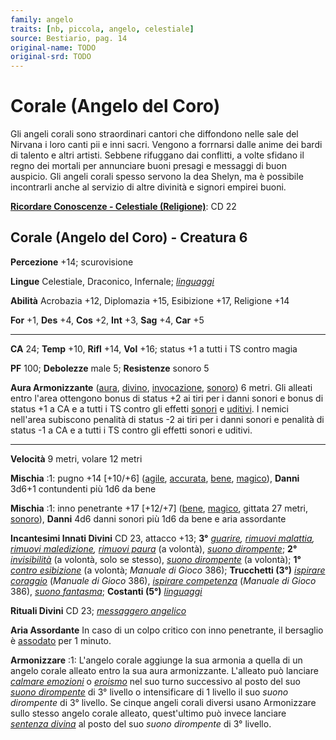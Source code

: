 ```yaml
---
family: angelo
traits: [nb, piccola, angelo, celestiale]
source: Bestiario, pag. 14
original-name: TODO
original-srd: TODO
---
```


# Corale (Angelo del Coro)

Gli angeli corali sono straordinari cantori che diffondono nelle sale del
Nirvana i loro canti pii e inni sacri. Vengono a forrnarsi dalle anime dei bardi
di talento e altri artisti. Sebbene rifuggano dai conflitti, a volte sfidano il
regno dei mortali per annunciare buoni presagi e messaggi di buon auspicio. Gli
angeli corali spesso servono la dea Shelyn, ma è possibile incontrarli anche al
servizio di altre divinità e signori empirei buoni.

**[Ricordare Conoscenze - Celestiale (Religione)](/azioni/abilita/ricordare-conoscenze)**:
CD 22

## Corale (Angelo del Coro) - Creatura 6

**Percezione** +14; scurovisione

**Lingue** Celestiale, Draconico, Infernale;
_[linguaggi](/incantesimi/linguaggi)_

**Abilità** Acrobazia +12, Diplomazia +15, Esibizione +17, Religione +14

**For** +1, **Des** +4, **Cos** +2, **Int** +3, **Sag** +4, **Car** +5

---

**CA** 24; **Temp** +10, **Rifl** +14, **Vol** +16; status +1 a tutti i TS
contro magia

**PF** 100; **Debolezze** male 5; **Resistenze** sonoro 5

**Aura Armonizzante** ([aura](/tratti/aura), [divino](/tratti/divino),
[invocazione](/tratti/invocazione), [sonoro](/tratti/sonoro)) 6 metri. Gli
alleati entro l'area ottengono bonus di status +2 ai tiri per i danni sonori e
bonus di status +1 a CA e a tutti i TS contro gli effetti
[sonori](/tratti/sonoro) e [uditivi](/tratti/uditivo). I nemici nell'area
subiscono penalità di status -2 ai tiri per i danni sonori e penalità di status
-1 a CA e a tutti i TS contro gli effetti sonori e uditivi.

---

**Velocità** 9 metri, volare 12 metri

**Mischia** :1: pugno +14 \[+10/+6] ([agile](/tratti/agile),
[accurata](/tratti/accurata), [bene](/tratti/bene), [magico](/tratti/magico)),
**Danni** 3d6+1 contundenti più 1d6 da bene

**Mischia** :1: inno penetrante +17 \[+12/+7] ([bene](/tratti/bene),
[magico](/tratti/magico), gittata 27 metri, [sonoro](/tratti/sonoro)), **Danni**
4d6 danni sonori più 1d6 da bene e aria assordante

**Incantesimi Innati Divini** CD 23, attacco +13; **3°**
_[guarire](/incantesimi/guarire),
[rimuovi malattia](/incantesimi/rimuovi-malattia),
[rimuovi maledizione](/incantesimi/rimuovi-maledizione),
[rimuovi paura](/incantesimi/rimuovi-paura)_ (a volontà),
_[suono dirompente](/incantesimi/suono-dirompente)_; **2°**
_[invisibilità](/incantesimi/invisibilita)_ (a volontà, solo se stesso),
_[suono dirompente](/incantesimi/suono-dirompente)_ (a volontà); **1°**
_[contro esibizione](/incantesimi/incantesimi-focalizzati)_ (a volontà; _Manuale
di Gioco_ 386); **Trucchetti (3°)**
_[ispirare coraggio](/incantesimi/incantesimi-focalizzati)_ (_Manuale di Gioco_
386), _[ispirare competenza](/incantesimi/incantesimi-focalizzati)_ (_Manuale di
Gioco_ 386), _[suono fantasma](/incantesimi/suono-fantasma)_; **Costanti (5°)**
_[linguaggi](/incantesimi/linguaggi)_

**Rituali Divini** CD 23; _[messaggero angelico](/incantesimi/rituali)_

**Aria Assordante** In caso di un colpo critico con inno penetrante, il
bersaglio è [assodato](/condizioni/assordato) per 1 minuto.

**Armonizzare** :1: L'angelo corale aggiunge la sua armonia a quella di un
angelo corale alleato entro la sua aura armonizzante. L'alleato può lanciare
_[calmare emozioni](/incantesimi/calmare-emozioni)_ o
_[eroismo](/incantesimi/eroismo)_ nel suo turno successivo al posto del suo
_[suono dirompente](/incantesimi/suono-dirompente)_ di 3° livello o
intensificare di 1 livello il suo _suono dirompente_ di 3° livello. Se cinque
angeli corali diversi usano Armonizzare sullo stesso angelo corale alleato,
quest'ultimo può invece lanciare
_[sentenza divina](/incantesimi/sentenza-divina)_ al posto del suo _suono
dirompente_ di 3° livello.
